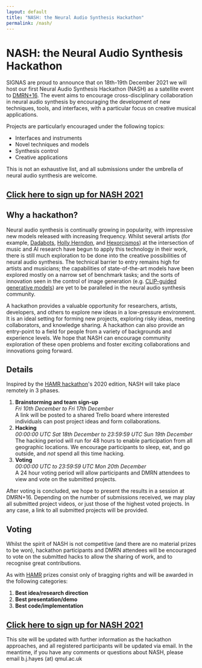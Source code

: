 ```yaml
---
layout: default
title: "NASH: the Neural Audio Synthesis Hackathon"
permalink: /nash/
---
```

# NASH: the Neural Audio Synthesis Hackathon

SIGNAS are proud to announce that on 18th-19th December 2021 we will host our first 
Neural Audio Synthesis Hackathon (NASH) as a satellite event to 
[DMRN+16](https://www.qmul.ac.uk/dmrn/dmrn16/).
The event aims to encourage cross-disciplinary collaboration in neural audio synthesis
by encouraging the development of new techniques, tools, and interfaces, with a
particular focus on creative musical applications. 

Projects are particularly encouraged under the following topics:

* Interfaces and instruments
* Novel techniques and models
* Synthesis control
* Creative applications

This is not an exhaustive list, and all submissions under the umbrella of neural audio
synthesis are welcome.

## [Click here to sign up for NASH 2021](https://forms.gle/P3P9gqpPB2WenGST6)

## Why a hackathon?

Neural audio synthesis is continually growing in popularity, with impressive new models
released with increasing frequency.
Whilst several artists (for example, [Dadabots](https://dadabots.com),
[Holly Herndon](https://www.hollyherndon.com), and
[Hexorcismos](https://twitter.com/hexorcismos)) at the intersection of music and AI
research have begun to apply this technology in their work, there is still much
exploration to be done into the creative possibilities of neural audio synthesis.
The technical barrier to entry remains high for artists and musicians; the capabilities
of state-of-the-art models have been explored mostly on a narrow set of benchmark tasks;
and the sorts of innovation seen in the control of image generation (e.g. 
[CLIP-guided generative models](https://arxiv.org/abs/2108.00946)) are yet to be 
paralleled in the neural audio synthesis community.

A hackathon provides a valuable opportunity for researchers, artists, developers, and
others to explore new ideas in a low-pressure environment.
It is an ideal setting for forming new projects, exploring risky ideas, meeting
collaborators, and knowledge sharing.
A hackathon can also provide an entry-point to a field for people from a variety of
backgrounds and experience levels.
We hope that NASH can encourage community exploration of these open problems and foster
exciting collaborations and innovations going forward.

## Details

Inspired by the [HAMR hackathon](https://www.ismir2020.net/hamr/)'s 2020 edition, NASH
will take place remotely in 3 phases.

1. **Brainstorming and team sign-up**  
*Fri 10th December to Fri 17th December*  
A link will be posted to a shared Trello board where interested individuals can post
project ideas and form collaborations. 
2. **Hacking**  
*00:00:00 UTC Sat 18th December to 23:59:59 UTC Sun 19th December*  
The hacking period will run for 48 hours to enable participation from all geographic
locations. We encourage participants to sleep, eat, and go outside, and *not* spend all
this time hacking.
3. **Voting**  
*00:00:00 UTC to 23:59:59 UTC Mon 20th December*  
A 24 hour voting period will allow participants and DMRN attendees to view and vote on
the submitted projects.

After voting is concluded, we hope to present the results in a session at DMRN+16.
Depending on the number of submissions received, we may play all submitted project
videos, or just those of the highest voted projects.
In any case, a link to all submitted projects will be provided.

## Voting

Whilst the spirit of NASH is not competitive (and there are no material prizes to be
won), hackathon participants and DMRN attendees will be encouraged to vote on the 
submitted hacks to allow the sharing of work, and to recognise great contributions.

As with [HAMR](https://www.ismir2020.net/hamr/) prizes consist only of bragging rights
and will be awarded in the following categories:

1. **Best idea/research direction**
2. **Best presentation/demo**
3. **Best code/implementation**

## [Click here to sign up for NASH 2021](https://forms.gle/P3P9gqpPB2WenGST6)

This site will be updated with further information as the hackathon approaches, and 
all registered participants will be updated via email.
In the meantime, if you have any comments or questions about NASH, please email b.j.hayes (at) qmul.ac.uk